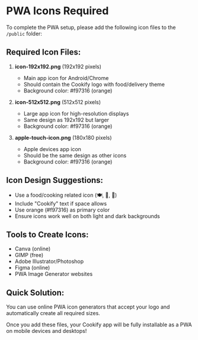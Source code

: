 # PWA Icons Required

To complete the PWA setup, please add the following icon files to the `/public` folder:

## Required Icon Files:

1. **icon-192x192.png** (192x192 pixels)
   - Main app icon for Android/Chrome
   - Should contain the Cookify logo with food/delivery theme
   - Background color: #f97316 (orange)

2. **icon-512x512.png** (512x512 pixels)  
   - Large app icon for high-resolution displays
   - Same design as 192x192 but larger
   - Background color: #f97316 (orange)

3. **apple-touch-icon.png** (180x180 pixels)
   - Apple devices app icon
   - Should be the same design as other icons
   - Background color: #f97316 (orange)

## Icon Design Suggestions:
- Use a food/cooking related icon (🍽️, 🍕, 🚚)
- Include "Cookify" text if space allows
- Use orange (#f97316) as primary color
- Ensure icons work well on both light and dark backgrounds

## Tools to Create Icons:
- Canva (online)
- GIMP (free)
- Adobe Illustrator/Photoshop
- Figma (online)
- PWA Image Generator websites

## Quick Solution:
You can use online PWA icon generators that accept your logo and automatically create all required sizes.

Once you add these files, your Cookify app will be fully installable as a PWA on mobile devices and desktops!